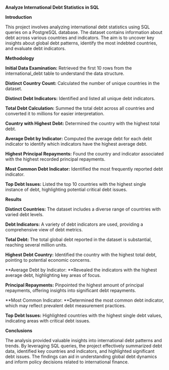 **Analyze International Debt Statistics in SQL**

**Introduction**

This project involves analyzing international debt statistics using SQL queries on a PostgreSQL database. The dataset contains information about debt across various countries and indicators. The aim is to uncover key insights about global debt patterns, identify the most indebted countries, and evaluate debt indicators.

**Methodology**

**Initial Data Examination:** Retrieved the first 10 rows from the international_debt table to understand the data structure.

**Distinct Country Count:** Calculated the number of unique countries in the dataset.

**Distinct Debt Indicators:** Identified and listed all unique debt indicators.

**Total Debt Calculation:** Summed the total debt across all countries and converted it to millions for easier interpretation.

**Country with Highest Debt:** Determined the country with the highest total debt.

**Average Debt by Indicator:** Computed the average debt for each debt indicator to identify which indicators have the highest average debt.

**Highest Principal Repayments:** Found the country and indicator associated with the highest recorded principal repayments.

**Most Common Debt Indicator:** Identified the most frequently reported debt indicator.

**Top Debt Issues:** Listed the top 10 countries with the highest single instance of debt, highlighting potential critical debt issues.

**Results**

**Distinct Countries:** The dataset includes a diverse range of countries with varied debt levels.

**Debt Indicators:** A variety of debt indicators are used, providing a comprehensive view of debt metrics.

**Total Debt:** The total global debt reported in the dataset is substantial, reaching several million units.

**Highest Debt Country:** Identified the country with the highest total debt, pointing to potential economic concerns.

**Average Debt by Indicator: **Revealed the indicators with the highest average debt, highlighting key areas of focus.

**Principal Repayments:** Pinpointed the highest amount of principal repayments, offering insights into significant debt repayments.

**Most Common Indicator: **Determined the most common debt indicator, which may reflect prevalent debt measurement practices.

**Top Debt Issues:** Highlighted countries with the highest single debt values, indicating areas with critical debt issues.

**Conclusions**

The analysis provided valuable insights into international debt patterns and trends. By leveraging SQL queries, the project effectively summarized debt data, identified key countries and indicators, and highlighted significant debt issues. The findings can aid in understanding global debt dynamics and inform policy decisions related to international finance.
